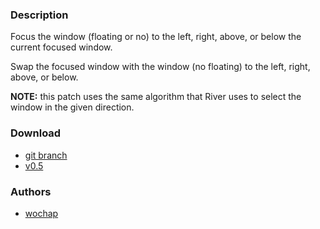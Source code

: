 ### Description
Focus the window (floating or no) to the left, right, above, or below the current focused window.

Swap the focused window with the window (no floating) to the left, right, above, or below.

**NOTE:** this patch uses the same algorithm that River uses to select the window in the given direction.

### Download
- [git branch](https://codeberg.org/wochap/dwl/src/branch/v0.5/swapandfocusdir)
- [v0.5](https://codeberg.org/dwl/dwl-patches/raw/branch/main/patches/swapandfocusdir/swapandfocusdir.patch)

### Authors
- [wochap](https://codeberg.org/wochap)

